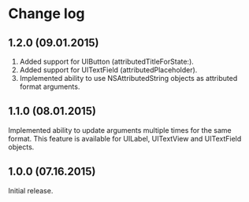 # Change log
## 1.2.0 (09.01.2015)
1. Added support for UIButton (attributedTitleForState:).
2. Added support for UITextField (attributedPlaceholder).
3. Implemented ability to use NSAttributedString objects as attributed format arguments.

## 1.1.0 (08.01.2015)
Implemented ability to update arguments multiple times for the same format.
This feature is available for UILabel, UITextView and UITextField objects.

## 1.0.0 (07.16.2015)
Initial release.
